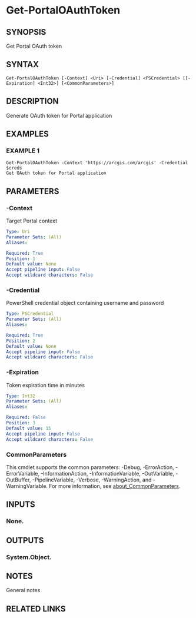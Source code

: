 # Get-PortalOAuthToken

## SYNOPSIS
Get Portal OAuth token

## SYNTAX

```
Get-PortalOAuthToken [-Context] <Uri> [-Credential] <PSCredential> [[-Expiration] <Int32>] [<CommonParameters>]
```

## DESCRIPTION
Generate OAuth token for Portal application

## EXAMPLES

### EXAMPLE 1
```
Get-PortalOAuthToken -Context 'https://arcgis.com/arcgis' -Credential $creds
Get OAuth token for Portal application
```

## PARAMETERS

### -Context
Target Portal context

```yaml
Type: Uri
Parameter Sets: (All)
Aliases:

Required: True
Position: 1
Default value: None
Accept pipeline input: False
Accept wildcard characters: False
```

### -Credential
PowerShell credential object containing username and password

```yaml
Type: PSCredential
Parameter Sets: (All)
Aliases:

Required: True
Position: 2
Default value: None
Accept pipeline input: False
Accept wildcard characters: False
```

### -Expiration
Token expiration time in minutes

```yaml
Type: Int32
Parameter Sets: (All)
Aliases:

Required: False
Position: 3
Default value: 15
Accept pipeline input: False
Accept wildcard characters: False
```

### CommonParameters
This cmdlet supports the common parameters: -Debug, -ErrorAction, -ErrorVariable, -InformationAction, -InformationVariable, -OutVariable, -OutBuffer, -PipelineVariable, -Verbose, -WarningAction, and -WarningVariable. For more information, see [about_CommonParameters](http://go.microsoft.com/fwlink/?LinkID=113216).

## INPUTS

### None.
## OUTPUTS

### System.Object.
## NOTES
General notes

## RELATED LINKS
